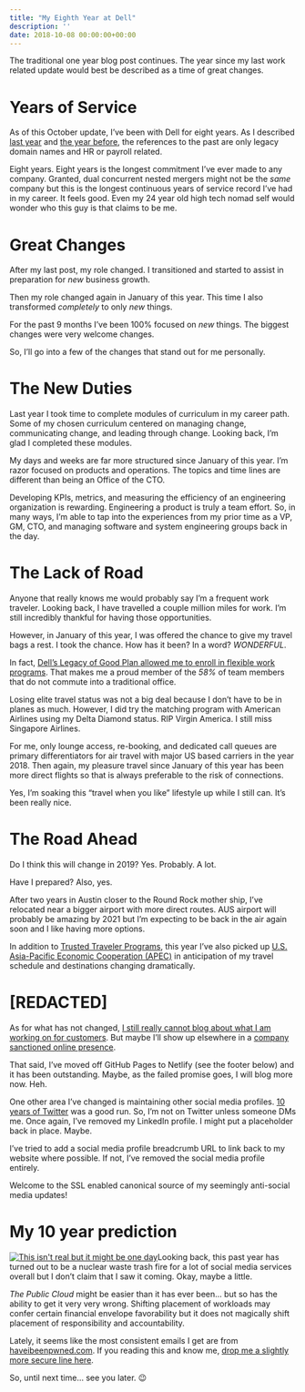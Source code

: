 ```yaml
---
title: "My Eighth Year at Dell"
description: ''
date: 2018-10-08 00:00:00+00:00
---
```


The traditional one year blog post continues. The year since my last work related update would best be described as a time of great changes.

Years of Service
================

As of this October update, I’ve been with Dell for eight years. As I described [last year](https://fudge.org/archive/my-seventh-year-at-vce/) and [the year before](https://fudge.org/archive/my-sixth-year-at-vce/), the references to the past are only legacy domain names and HR or payroll related.

Eight years. Eight years is the longest commitment I’ve ever made to any company. Granted, dual concurrent nested mergers might not be the *same* company but this is the longest continuous years of service record I’ve had in my career. It feels good. Even my 24 year old high tech nomad self would wonder who this guy is that claims to be me.

Great Changes
=============

After my last post, my role changed. I transitioned and started to assist in preparation for *new* business growth.

Then my role changed again in January of this year. This time I also transformed *completely* to only *new* things.

For the past 9 months I’ve been 100% focused on *new* things. The biggest changes were very welcome changes.

So, I’ll go into a few of the changes that stand out for me personally.

The New Duties
==============

Last year I took time to complete modules of curriculum in my career path. Some of my chosen curriculum centered on managing change, communicating change, and leading through change. Looking back, I’m glad I completed these modules.

My days and weeks are far more structured since January of this year. I’m razor focused on products and operations. The topics and time lines are different than being an Office of the CTO.

Developing KPIs, metrics, and measuring the efficiency of an engineering organization is rewarding. Engineering a product is truly a team effort. So, in many ways, I’m able to tap into the experiences from my prior time as a VP, GM, CTO, and managing software and system engineering groups back in the day.

The Lack of Road
================

Anyone that really knows me would probably say I’m a frequent work traveler. Looking back, I have travelled a couple million miles for work. I’m still incredibly thankful for having those opportunities.

However, in January of this year, I was offered the chance to give my travel bags a rest. I took the chance. How has it been? In a word? *WONDERFUL*.

In fact, [Dell’s Legacy of Good Plan allowed me to enroll in flexible work programs](https://legacyofgood.dell.com/people.htm). That makes me a proud member of the *58%* of team members that do not commute into a traditional office.

Losing elite travel status was not a big deal because I don’t have to be in planes as much. However, I did try the matching program with American Airlines using my Delta Diamond status. RIP Virgin America. I still miss Singapore Airlines.

For me, only lounge access, re-booking, and dedicated call queues are primary differentiators for air travel with major US based carriers in the year 2018. Then again, my pleasure travel since January of this year has been more direct flights so that is always preferable to the risk of connections.

Yes, I’m soaking this “travel when you like” lifestyle up while I still can. It’s been really nice.

The Road Ahead
==============

Do I think this will change in 2019? Yes. Probably. A lot.

Have I prepared? Also, yes.

After two years in Austin closer to the Round Rock mother ship, I’ve relocated near a bigger airport with more direct routes. AUS airport will probably be amazing by 2021 but I’m expecting to be back in the air again soon and I like having more options.

In addition to [Trusted Traveler Programs](https://www.cbp.gov/travel/trusted-traveler-programs), this year I’ve also picked up [U.S. Asia-Pacific Economic Cooperation (APEC)](https://www.cbp.gov/travel/trusted-traveler-programs/apec-faqs) in anticipation of my travel schedule and destinations changing dramatically.

[REDACTED]
==========

As for what has not changed, [I still really cannot blog about what I am working on for customers](https://jaycuthrell.com/disclosure). But maybe I’ll show up elsewhere in a [company sanctioned online presence](https://jaycuthrell.com/media/).

That said, I’ve moved off GitHub Pages to Netlify (see the footer below) and it has been outstanding. Maybe, as the failed promise goes, I will blog more now. Heh.

One other area I’ve changed is maintaining other social media profiles. [10 years of Twitter](https://fudge.org/archive/on-twitter/) was a good run. So, I’m not on Twitter unless someone DMs me. Once again, I’ve removed my LinkedIn profile. I might put a placeholder back in place. Maybe.

I’ve tried to add a social media profile breadcrumb URL to link back to my website where possible. If not, I’ve removed the social media profile entirely.

Welcome to the SSL enabled canonical source of my seemingly anti-social media updates!

My 10 year prediction
=====================

[![This isn't real but it might be one day](https://cuthrell.com/favicon.png "This isn't real but it might be one day")](https://cuthrell.com/favicon.png)Looking back, this past year has turned out to be a nuclear waste trash fire for a lot of social media services overall but I don’t claim that I saw it coming. Okay, maybe a little.

*The Public Cloud* might be easier than it has ever been… but so has the ability to get it very very wrong. Shifting placement of workloads may confer certain financial envelope favorability but it does not magically shift placement of responsibility and accountability.

Lately, it seems like the most consistent emails I get are from [haveibeenpwned.com](https://haveibeenpwned.com/). If you reading this and know me, [drop me a slightly more secure line here](https://jaycuthrell.com/contact/).

So, until next time… see you later. :wink:


